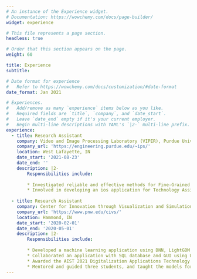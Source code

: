 ```yaml
---
# An instance of the Experience widget.
# Documentation: https://wowchemy.com/docs/page-builder/
widget: experience

# This file represents a page section.
headless: true

# Order that this section appears on the page.
weight: 60

title: Experience
subtitle:

# Date format for experience
#   Refer to https://wowchemy.com/docs/customization/#date-format
date_format: Jan 2021

# Experiences.
#   Add/remove as many `experience` items below as you like.
#   Required fields are `title`, `company`, and `date_start`.
#   Leave `date_end` empty if it's your current employer.
#   Begin multi-line descriptions with YAML's `|2-` multi-line prefix.
experience:
  - title: Research Assistant
    company: Video and Image Processing Laboratory (VIPER), Purdue University West Lafayette
    company_url: 'https://engineering.purdue.edu/~ips/'
    location: West Lafayette, IN
    date_start: '2021-08-23'
    date_end: ''
    description: |2-
        Responsibilities include:
  
        * Investigated reliable and effective methods for Fine-Grained Visual Classification (FGVC)
        * Involved in developing an ios application for Technology Assisted Dietary Assessment ([TADA]http://tadaproject.org/))
  
  - title: Research Assistant
    company: Center for Innovation through Visualization and Simulation (CIVS), Purdue University Northwest
    company_url: 'https://www.pnw.edu/civs/'
    location: Hammond, IN
    date_start: '2020-02-01'
    date_end: '2020-05-01'
    description: |2-
        Responsibilities include:
  
        * Developed a machine learning application using DNN, LightGBM to provide steel casting temperature predictions
        * Collaborated an application with SQL database and GUI using Unity to display predictions and parameters
        * Awarded the AIST 2021 Digitalization Applications Technology Best Paper Award
        * Mentored and guided three students, and taught the models for sequential predictions
---
```

